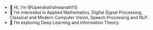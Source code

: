 - 👋 Hi, I’m @UpendraVishwanathYS
- 👀 I’m interested in Applied Mathematics, Digital Signal Processing, Classical and Modern Computer Vision, Speech Processing and NLP. 
- 🌱 I’m exploring Deep Learning and Information Theory.

<!---
UpendraVishwanathYS/UpendraVishwanathYS is a ✨ special ✨ repository because its `README.md` (this file) appears on your GitHub profile.
You can click the Preview link to take a look at your changes.
--->
